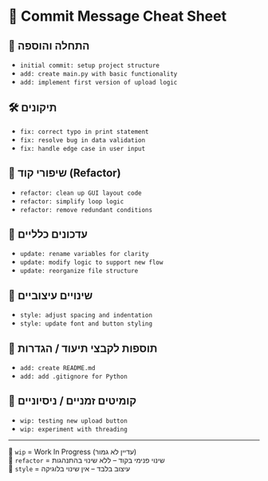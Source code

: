 # 🧾 Commit Message Cheat Sheet

## 📌 התחלה והוספה
- `initial commit: setup project structure`
- `add: create main.py with basic functionality`
- `add: implement first version of upload logic`

## 🛠️ תיקונים
- `fix: correct typo in print statement`
- `fix: resolve bug in data validation`
- `fix: handle edge case in user input`

## 🧹 שיפורי קוד (Refactor)
- `refactor: clean up GUI layout code`
- `refactor: simplify loop logic`
- `refactor: remove redundant conditions`

## 🔁 עדכונים כלליים
- `update: rename variables for clarity`
- `update: modify logic to support new flow`
- `update: reorganize file structure`

## 🎨 שינויים עיצוביים
- `style: adjust spacing and indentation`
- `style: update font and button styling`

## 📝 תוספות לקבצי תיעוד / הגדרות
- `add: create README.md`
- `add: add .gitignore for Python`

## 🧪 קומיטים זמניים / ניסיוניים
- `wip: testing new upload button`
- `wip: experiment with threading`

---

📌 `wip` = Work In Progress (עדיין לא גמור)  
📌 `refactor` = שינוי פנימי בקוד – ללא שינוי בהתנהגות  
📌 `style` = עיצוב בלבד – אין שינוי בלוגיקה  

